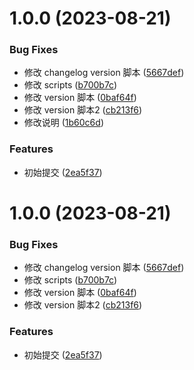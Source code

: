 # 1.0.0 (2023-08-21)


### Bug Fixes

* 修改 changelog version 脚本 ([5667def](https://github.com/lwsgh/conventional-changelog-example/commit/5667def3a96c5c4751b6ded6b2e7292257b03194))
* 修改 scripts ([b700b7c](https://github.com/lwsgh/conventional-changelog-example/commit/b700b7c35f9f38f9f04cedd38f318e7504b4dd2d))
* 修改 version 脚本 ([0baf64f](https://github.com/lwsgh/conventional-changelog-example/commit/0baf64f58c88c0d0a49ce45f4e8f8fed6579dd7a))
* 修改 version 脚本2 ([cb213f6](https://github.com/lwsgh/conventional-changelog-example/commit/cb213f67e7f1405669ed0d519dc529b67eeed2c4))
* 修改说明 ([1b60c6d](https://github.com/lwsgh/conventional-changelog-example/commit/1b60c6ded011f1d304ec25ad583b1cfa914e940a))


### Features

* 初始提交 ([2ea5f37](https://github.com/lwsgh/conventional-changelog-example/commit/2ea5f373c453aa0281cc447b80c4cbce66aede21))



# 1.0.0 (2023-08-21)


### Bug Fixes

* 修改 changelog version 脚本 ([5667def](https://github.com/lwsgh/conventional-changelog-example/commit/5667def3a96c5c4751b6ded6b2e7292257b03194))
* 修改 scripts ([b700b7c](https://github.com/lwsgh/conventional-changelog-example/commit/b700b7c35f9f38f9f04cedd38f318e7504b4dd2d))
* 修改 version 脚本 ([0baf64f](https://github.com/lwsgh/conventional-changelog-example/commit/0baf64f58c88c0d0a49ce45f4e8f8fed6579dd7a))
* 修改 version 脚本2 ([cb213f6](https://github.com/lwsgh/conventional-changelog-example/commit/cb213f67e7f1405669ed0d519dc529b67eeed2c4))


### Features

* 初始提交 ([2ea5f37](https://github.com/lwsgh/conventional-changelog-example/commit/2ea5f373c453aa0281cc447b80c4cbce66aede21))




